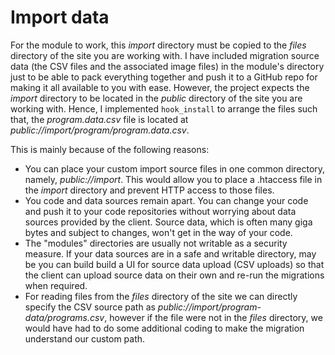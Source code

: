 # Import data

For the module to work, this _import_ directory must be copied to the _files_ directory of the site you are working with. I have included migration source data (the CSV files and the associated image files) in the module's directory just to be able to pack everything together and push it to a GitHub repo for making it all available to you with ease. However, the project expects the _import_ directory to be located in the _public_ directory of the site you are working with. Hence, I implemented `hook_install` to arrange the files such that, the _program.data.csv_ file is located at _public://import/program/program.data.csv_.

This is mainly because of the following reasons:

- You can place your custom import source files in one common directory, namely, _public://import_. This would allow you to place a .htaccess file in the _import_ directory and prevent HTTP access to those files.
- You code and data sources remain apart. You can change your code and push it to your code repositories without worrying about data sources provided by the client. Source data, which is often many giga bytes and subject to changes, won't get in the way of your code.
- The "modules" directories are usually not writable as a security measure. If your data sources are in a safe and writable directory, may be you can build build a UI for source data upload (CSV uploads) so that the client can upload source data on their own and re-run the migrations when required.
- For reading files from the _files_ directory of the site we can directly specify the CSV source path as _public://import/program-data/programs.csv_, however if the file were not in the _files_ directory, we would have had to do some additional coding to make the migration understand our custom path.
